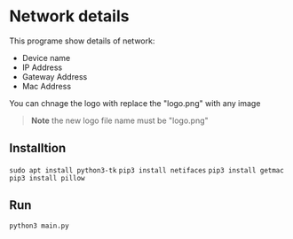 <h1>Network details</h1>
<p>This programe show details of network:
<ul>
  <li>Device name</li>
  <li>IP Address</li>
  <li>Gateway Address</li>
  <li>Mac Address</li>
</ul>
</p>
<p>You can chnage the logo with replace the "logo.png" with any image</p>

> **Note**
> the new logo file name must be "logo.png"

<h2>Installtion</h2>
<code>sudo apt install python3-tk</code>
<code>pip3 install netifaces</code>
<code>pip3 install getmac</code>
<code>pip3 install pillow</code>

<h2>Run</h2>
<code>python3 main.py</code>

